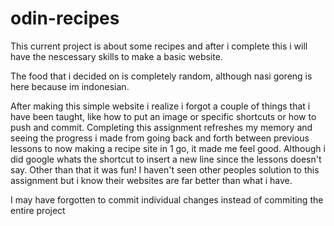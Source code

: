 # odin-recipes

This current project is about some recipes and after i complete this i will have the nescessary skills to make a basic website.

The food that i decided on is completely random, although nasi goreng is here because im indonesian.

After making this simple website i realize i forgot a couple of things that i have been taught, like how to put an image or specific shortcuts or how to push and commit. Completing this assignment refreshes my memory and seeing the progress i made from going back and forth between previous lessons to now making a recipe site in 1 go, it made me feel good. Although i did google whats the shortcut to insert a new line since the lessons doesn't say. Other than that it was fun! I haven't seen other peoples solution to this assignment but i know their websites are far better than what i have.

I may have forgotten to commit individual changes instead of commiting the entire project
